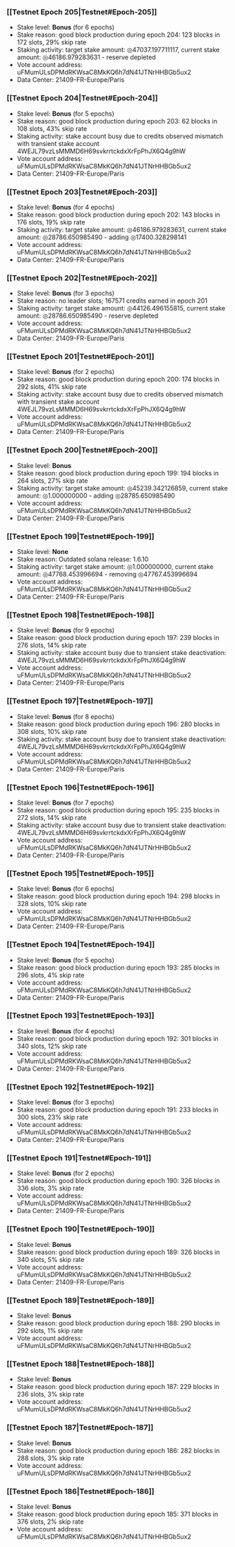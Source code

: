 ### [[Testnet Epoch 205|Testnet#Epoch-205]]
* Stake level: **Bonus** (for 6 epochs)
* Stake reason: good block production during epoch 204: 123 blocks in 172 slots, 29% skip rate
* Staking activity: target stake amount: ◎47037.197711117, current stake amount: ◎46186.979283631 - reserve depleted
* Vote account address: uFMumULsDPMdRKWsaC8MkKQ6h7dN41JTNrHHBGb5ux2
* Data Center: 21409-FR-Europe/Paris
### [[Testnet Epoch 204|Testnet#Epoch-204]]
* Stake level: **Bonus** (for 5 epochs)
* Stake reason: good block production during epoch 203: 62 blocks in 108 slots, 43% skip rate
* Staking activity: stake account busy due to credits observed mismatch with transient stake account 4WEJL79vzLsMMMD6H69svkrrtckdxXrFpPhJX6Q4g9hW
* Vote account address: uFMumULsDPMdRKWsaC8MkKQ6h7dN41JTNrHHBGb5ux2
* Data Center: 21409-FR-Europe/Paris
### [[Testnet Epoch 203|Testnet#Epoch-203]]
* Stake level: **Bonus** (for 4 epochs)
* Stake reason: good block production during epoch 202: 143 blocks in 176 slots, 19% skip rate
* Staking activity: target stake amount: ◎46186.979283631, current stake amount: ◎28786.650985490 - adding ◎17400.328298141
* Vote account address: uFMumULsDPMdRKWsaC8MkKQ6h7dN41JTNrHHBGb5ux2
* Data Center: 21409-FR-Europe/Paris
### [[Testnet Epoch 202|Testnet#Epoch-202]]
* Stake level: **Bonus** (for 3 epochs)
* Stake reason: no leader slots; 167571 credits earned in epoch 201
* Staking activity: target stake amount: ◎44126.496155815, current stake amount: ◎28786.650985490 - reserve depleted
* Vote account address: uFMumULsDPMdRKWsaC8MkKQ6h7dN41JTNrHHBGb5ux2
* Data Center: 21409-FR-Europe/Paris
### [[Testnet Epoch 201|Testnet#Epoch-201]]
* Stake level: **Bonus** (for 2 epochs)
* Stake reason: good block production during epoch 200: 174 blocks in 292 slots, 41% skip rate
* Staking activity: stake account busy due to credits observed mismatch with transient stake account 4WEJL79vzLsMMMD6H69svkrrtckdxXrFpPhJX6Q4g9hW
* Vote account address: uFMumULsDPMdRKWsaC8MkKQ6h7dN41JTNrHHBGb5ux2
* Data Center: 21409-FR-Europe/Paris
### [[Testnet Epoch 200|Testnet#Epoch-200]]
* Stake level: **Bonus**
* Stake reason: good block production during epoch 199: 194 blocks in 264 slots, 27% skip rate
* Staking activity: target stake amount: ◎45239.342126859, current stake amount: ◎1.000000000 - adding ◎28785.650985490
* Vote account address: uFMumULsDPMdRKWsaC8MkKQ6h7dN41JTNrHHBGb5ux2
* Data Center: 21409-FR-Europe/Paris
### [[Testnet Epoch 199|Testnet#Epoch-199]]
* Stake level: **None**
* Stake reason: Outdated solana release: 1.6.10
* Staking activity: target stake amount: ◎1.000000000, current stake amount: ◎47768.453996694 - removing ◎47767.453996694
* Vote account address: uFMumULsDPMdRKWsaC8MkKQ6h7dN41JTNrHHBGb5ux2
* Data Center: 21409-FR-Europe/Paris
### [[Testnet Epoch 198|Testnet#Epoch-198]]
* Stake level: **Bonus** (for 9 epochs)
* Stake reason: good block production during epoch 197: 239 blocks in 276 slots, 14% skip rate
* Staking activity: stake account busy due to transient stake deactivation: 4WEJL79vzLsMMMD6H69svkrrtckdxXrFpPhJX6Q4g9hW
* Vote account address: uFMumULsDPMdRKWsaC8MkKQ6h7dN41JTNrHHBGb5ux2
* Data Center: 21409-FR-Europe/Paris
### [[Testnet Epoch 197|Testnet#Epoch-197]]
* Stake level: **Bonus** (for 8 epochs)
* Stake reason: good block production during epoch 196: 280 blocks in 308 slots, 10% skip rate
* Staking activity: stake account busy due to transient stake deactivation: 4WEJL79vzLsMMMD6H69svkrrtckdxXrFpPhJX6Q4g9hW
* Vote account address: uFMumULsDPMdRKWsaC8MkKQ6h7dN41JTNrHHBGb5ux2
* Data Center: 21409-FR-Europe/Paris
### [[Testnet Epoch 196|Testnet#Epoch-196]]
* Stake level: **Bonus** (for 7 epochs)
* Stake reason: good block production during epoch 195: 235 blocks in 272 slots, 14% skip rate
* Staking activity: stake account busy due to transient stake deactivation: 4WEJL79vzLsMMMD6H69svkrrtckdxXrFpPhJX6Q4g9hW
* Vote account address: uFMumULsDPMdRKWsaC8MkKQ6h7dN41JTNrHHBGb5ux2
* Data Center: 21409-FR-Europe/Paris
### [[Testnet Epoch 195|Testnet#Epoch-195]]
* Stake level: **Bonus** (for 6 epochs)
* Stake reason: good block production during epoch 194: 298 blocks in 328 slots, 10% skip rate
* Vote account address: uFMumULsDPMdRKWsaC8MkKQ6h7dN41JTNrHHBGb5ux2
* Data Center: 21409-FR-Europe/Paris
### [[Testnet Epoch 194|Testnet#Epoch-194]]
* Stake level: **Bonus** (for 5 epochs)
* Stake reason: good block production during epoch 193: 285 blocks in 296 slots, 4% skip rate
* Vote account address: uFMumULsDPMdRKWsaC8MkKQ6h7dN41JTNrHHBGb5ux2
* Data Center: 21409-FR-Europe/Paris
### [[Testnet Epoch 193|Testnet#Epoch-193]]
* Stake level: **Bonus** (for 4 epochs)
* Stake reason: good block production during epoch 192: 301 blocks in 340 slots, 12% skip rate
* Vote account address: uFMumULsDPMdRKWsaC8MkKQ6h7dN41JTNrHHBGb5ux2
* Data Center: 21409-FR-Europe/Paris
### [[Testnet Epoch 192|Testnet#Epoch-192]]
* Stake level: **Bonus** (for 3 epochs)
* Stake reason: good block production during epoch 191: 233 blocks in 300 slots, 23% skip rate
* Vote account address: uFMumULsDPMdRKWsaC8MkKQ6h7dN41JTNrHHBGb5ux2
* Data Center: 21409-FR-Europe/Paris
### [[Testnet Epoch 191|Testnet#Epoch-191]]
* Stake level: **Bonus** (for 2 epochs)
* Stake reason: good block production during epoch 190: 326 blocks in 336 slots, 3% skip rate
* Vote account address: uFMumULsDPMdRKWsaC8MkKQ6h7dN41JTNrHHBGb5ux2
* Data Center: 21409-FR-Europe/Paris
### [[Testnet Epoch 190|Testnet#Epoch-190]]
* Stake level: **Bonus**
* Stake reason: good block production during epoch 189: 326 blocks in 340 slots, 5% skip rate
* Vote account address: uFMumULsDPMdRKWsaC8MkKQ6h7dN41JTNrHHBGb5ux2
* Data Center: 21409-FR-Europe/Paris
### [[Testnet Epoch 189|Testnet#Epoch-189]]
* Stake level: **Bonus**
* Stake reason: good block production during epoch 188: 290 blocks in 292 slots, 1% skip rate
* Vote account address: uFMumULsDPMdRKWsaC8MkKQ6h7dN41JTNrHHBGb5ux2
### [[Testnet Epoch 188|Testnet#Epoch-188]]
* Stake level: **Bonus**
* Stake reason: good block production during epoch 187: 229 blocks in 236 slots, 3% skip rate
* Vote account address: uFMumULsDPMdRKWsaC8MkKQ6h7dN41JTNrHHBGb5ux2
### [[Testnet Epoch 187|Testnet#Epoch-187]]
* Stake level: **Bonus**
* Stake reason: good block production during epoch 186: 282 blocks in 288 slots, 3% skip rate
* Vote account address: uFMumULsDPMdRKWsaC8MkKQ6h7dN41JTNrHHBGb5ux2
### [[Testnet Epoch 186|Testnet#Epoch-186]]
* Stake level: **Bonus**
* Stake reason: good block production during epoch 185: 371 blocks in 376 slots, 2% skip rate
* Vote account address: uFMumULsDPMdRKWsaC8MkKQ6h7dN41JTNrHHBGb5ux2